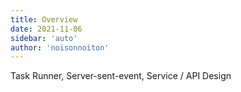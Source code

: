 ```yaml
---
title: Overview
date: 2021-11-06
sidebar: 'auto'
author: 'noisonnoiton'
---
```


Task Runner, Server-sent-event, Service / API Design
